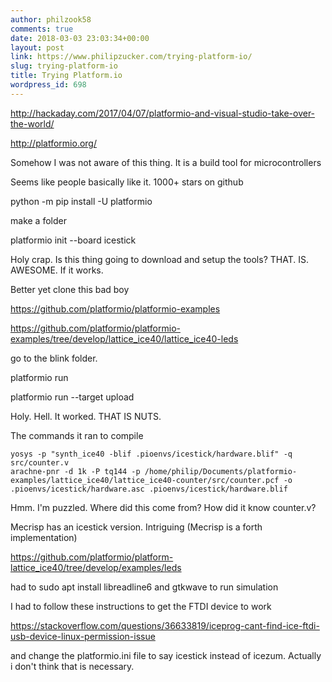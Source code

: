```yaml
---
author: philzook58
comments: true
date: 2018-03-03 23:03:34+00:00
layout: post
link: https://www.philipzucker.com/trying-platform-io/
slug: trying-platform-io
title: Trying Platform.io
wordpress_id: 698
---
```


http://hackaday.com/2017/04/07/platformio-and-visual-studio-take-over-the-world/

http://platformio.org/

Somehow I was not aware of this thing. It is a build tool for microcontrollers

Seems like people basically like it. 1000+ stars on github

python -m pip install -U platformio



make a folder

platformio init --board icestick

Holy crap. Is this thing going to download and setup the tools? THAT. IS. AWESOME. If it works.

Better yet clone this bad boy

https://github.com/platformio/platformio-examples

https://github.com/platformio/platformio-examples/tree/develop/lattice_ice40/lattice_ice40-leds

go to the blink folder.

platformio run

platformio run --target upload

Holy. Hell. It worked. THAT IS NUTS.

The commands it ran to compile

    
    yosys -p "synth_ice40 -blif .pioenvs/icestick/hardware.blif" -q src/counter.v
    arachne-pnr -d 1k -P tq144 -p /home/philip/Documents/platformio-examples/lattice_ice40/lattice_ice40-counter/src/counter.pcf -o .pioenvs/icestick/hardware.asc .pioenvs/icestick/hardware.blif
    


Hmm. I'm puzzled. Where did this come from? How did it know counter.v?



Mecrisp has an icestick version. Intriguing (Mecrisp is a forth implementation)





https://github.com/platformio/platform-lattice_ice40/tree/develop/examples/leds

had to sudo apt install libreadline6 and gtkwave to run simulation

I had to follow these instructions to get the FTDI device to work

https://stackoverflow.com/questions/36633819/iceprog-cant-find-ice-ftdi-usb-device-linux-permission-issue

and change the platformio.ini file to say icestick instead of icezum. Actually i don't think that is necessary.






